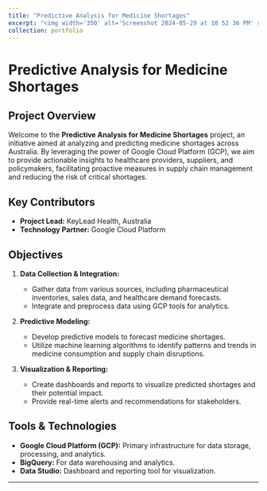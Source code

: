 ```yaml
---
title: "Predictive Analysis for Medicine Shortages"
excerpt: "<img width='350' alt='Screenshot 2024-05-29 at 10 52 36 PM' src='https://github.com/MiladSoleymani/Milad-Soleymani/assets/78655282/fae90c65-9726-47f9-a650-c300aa47aad6'> <br/> <br/> Collaborating on a high-impact project utilizing Google Cloud Platform to analyze and <br/> predict medicine shortages across Australia, facilitating proactive measures in supply <br/> chain management and reducing the risk of critical shortages. <br/> [KeyLead Health](https://keyleadhealth.com/), Australia"
collection: portfolio
---
```


# Predictive Analysis for Medicine Shortages

## Project Overview

Welcome to the **Predictive Analysis for Medicine Shortages** project, an initiative aimed at analyzing and predicting medicine shortages across Australia. By leveraging the power of Google Cloud Platform (GCP), we aim to provide actionable insights to healthcare providers, suppliers, and policymakers, facilitating proactive measures in supply chain management and reducing the risk of critical shortages.

## Key Contributors

- **Project Lead:** KeyLead Health, Australia
- **Technology Partner:** Google Cloud Platform

## Objectives

1. **Data Collection & Integration:**
   - Gather data from various sources, including pharmaceutical inventories, sales data, and healthcare demand forecasts.
   - Integrate and preprocess data using GCP tools for analytics.

2. **Predictive Modeling:**
   - Develop predictive models to forecast medicine shortages.
   - Utilize machine learning algorithms to identify patterns and trends in medicine consumption and supply chain disruptions.

3. **Visualization & Reporting:**
   - Create dashboards and reports to visualize predicted shortages and their potential impact.
   - Provide real-time alerts and recommendations for stakeholders.

## Tools & Technologies

- **Google Cloud Platform (GCP):** Primary infrastructure for data storage, processing, and analytics.
- **BigQuery:** For data warehousing and analytics.
- **Data Studio:** Dashboard and reporting tool for visualization.

---
